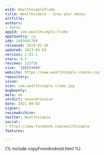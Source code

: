 ```yaml
---
wsId: WealthsimpleTrade
title: Wealthsimple - Grow your money
altTitle: 
authors:
- danny
appId: com.wealthsimple.trade
appCountry: ca
idd: 1403491709
released: 2019-02-26
updated: 2023-04-03
version: 2.83.1
stars: 4.7
reviews: 123716
size: '186024960'
website: https://www.wealthsimple.com/en-ca/
repository: 
issue: 
icon: com.wealthsimple.trade.jpg
bugbounty: 
meta: ok
verdict: nosendreceive
date: 2021-09-03
signer: 
reviewArchive: 
twitter: Wealthsimple
social:
- https://www.facebook.com/wealthsimple
features: 

---
```


{% include copyFromAndroid.html %}
